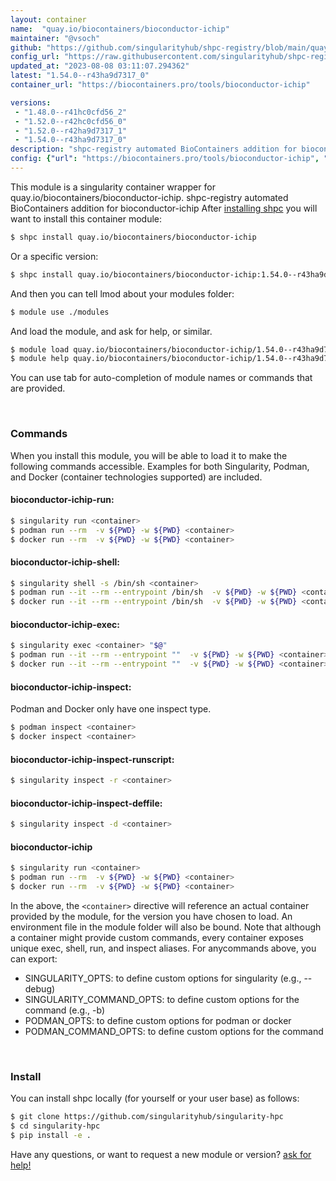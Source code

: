 ```yaml
---
layout: container
name:  "quay.io/biocontainers/bioconductor-ichip"
maintainer: "@vsoch"
github: "https://github.com/singularityhub/shpc-registry/blob/main/quay.io/biocontainers/bioconductor-ichip/container.yaml"
config_url: "https://raw.githubusercontent.com/singularityhub/shpc-registry/main/quay.io/biocontainers/bioconductor-ichip/container.yaml"
updated_at: "2023-08-08 03:11:07.294362"
latest: "1.54.0--r43ha9d7317_0"
container_url: "https://biocontainers.pro/tools/bioconductor-ichip"

versions:
 - "1.48.0--r41hc0cfd56_2"
 - "1.52.0--r42hc0cfd56_0"
 - "1.52.0--r42ha9d7317_1"
 - "1.54.0--r43ha9d7317_0"
description: "shpc-registry automated BioContainers addition for bioconductor-ichip"
config: {"url": "https://biocontainers.pro/tools/bioconductor-ichip", "maintainer": "@vsoch", "description": "shpc-registry automated BioContainers addition for bioconductor-ichip", "latest": {"1.54.0--r43ha9d7317_0": "sha256:ab972f570d1e2a877afe6a789098ccce62dafb767de41ac6826086d7bfa4fdd4"}, "tags": {"1.48.0--r41hc0cfd56_2": "sha256:5e6174ae3f6499d5e353a9b0290b8194626a586ba9437d840333cd08724de9b1", "1.52.0--r42hc0cfd56_0": "sha256:c972484eba06a756ae1e6dd26a0485c43a3fc1615e0e2d01029592c52a48868e", "1.52.0--r42ha9d7317_1": "sha256:710214e266c5542167e70793c69f2df1919cba3b1923aac278784c5b52d5e3ca", "1.54.0--r43ha9d7317_0": "sha256:ab972f570d1e2a877afe6a789098ccce62dafb767de41ac6826086d7bfa4fdd4"}, "docker": "quay.io/biocontainers/bioconductor-ichip"}
---
```


This module is a singularity container wrapper for quay.io/biocontainers/bioconductor-ichip.
shpc-registry automated BioContainers addition for bioconductor-ichip
After [installing shpc](#install) you will want to install this container module:


```bash
$ shpc install quay.io/biocontainers/bioconductor-ichip
```

Or a specific version:

```bash
$ shpc install quay.io/biocontainers/bioconductor-ichip:1.54.0--r43ha9d7317_0
```

And then you can tell lmod about your modules folder:

```bash
$ module use ./modules
```

And load the module, and ask for help, or similar.

```bash
$ module load quay.io/biocontainers/bioconductor-ichip/1.54.0--r43ha9d7317_0
$ module help quay.io/biocontainers/bioconductor-ichip/1.54.0--r43ha9d7317_0
```

You can use tab for auto-completion of module names or commands that are provided.

<br>

### Commands

When you install this module, you will be able to load it to make the following commands accessible.
Examples for both Singularity, Podman, and Docker (container technologies supported) are included.

#### bioconductor-ichip-run:

```bash
$ singularity run <container>
$ podman run --rm  -v ${PWD} -w ${PWD} <container>
$ docker run --rm  -v ${PWD} -w ${PWD} <container>
```

#### bioconductor-ichip-shell:

```bash
$ singularity shell -s /bin/sh <container>
$ podman run --it --rm --entrypoint /bin/sh  -v ${PWD} -w ${PWD} <container>
$ docker run --it --rm --entrypoint /bin/sh  -v ${PWD} -w ${PWD} <container>
```

#### bioconductor-ichip-exec:

```bash
$ singularity exec <container> "$@"
$ podman run --it --rm --entrypoint ""  -v ${PWD} -w ${PWD} <container> "$@"
$ docker run --it --rm --entrypoint ""  -v ${PWD} -w ${PWD} <container> "$@"
```

#### bioconductor-ichip-inspect:

Podman and Docker only have one inspect type.

```bash
$ podman inspect <container>
$ docker inspect <container>
```

#### bioconductor-ichip-inspect-runscript:

```bash
$ singularity inspect -r <container>
```

#### bioconductor-ichip-inspect-deffile:

```bash
$ singularity inspect -d <container>
```



#### bioconductor-ichip

```bash
$ singularity run <container>
$ podman run --rm  -v ${PWD} -w ${PWD} <container>
$ docker run --rm  -v ${PWD} -w ${PWD} <container>
```


In the above, the `<container>` directive will reference an actual container provided
by the module, for the version you have chosen to load. An environment file in the
module folder will also be bound. Note that although a container
might provide custom commands, every container exposes unique exec, shell, run, and
inspect aliases. For anycommands above, you can export:

 - SINGULARITY_OPTS: to define custom options for singularity (e.g., --debug)
 - SINGULARITY_COMMAND_OPTS: to define custom options for the command (e.g., -b)
 - PODMAN_OPTS: to define custom options for podman or docker
 - PODMAN_COMMAND_OPTS: to define custom options for the command

<br>

### Install

You can install shpc locally (for yourself or your user base) as follows:

```bash
$ git clone https://github.com/singularityhub/singularity-hpc
$ cd singularity-hpc
$ pip install -e .
```

Have any questions, or want to request a new module or version? [ask for help!](https://github.com/singularityhub/singularity-hpc/issues)